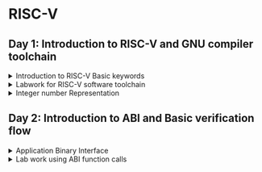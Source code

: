 # RISC-V

## Day 1: Introduction to RISC-V and GNU compiler toolchain

<details>
<summary>Introduction to RISC-V Basic keywords</summary>
 <br />  
  
*RISC-V (pronounced "risk-five") is an open-source instruction set architecture (ISA) designed for computer processors. It has gained significant attention in recent years due to its simplicity, flexibility, and potential for customization. Here are some basic keywords to help you understand RISC-V*

RISC-V's basic keywords:

**RISC-V:** Open-source computer architecture with simple instructions. <br />
**ISA:** Instruction Set Architecture defines processor instructions. <br />
**Registers:** Temporary data storage in the processor. <br />
**Load-Store:** Instructions access memory via loads and stores. <br />
**Privilege Levels:** User, supervisor, and machine modes. <br />
**Formats:** Instruction types like R, I, S, B, U, J. <br />
**Pipeline:** Concurrent instruction execution stages. <br />
**Branch:** Instructions for decision-making and jumping. <br />
**Immediate:** Constants embedded in instructions. <br />
**Opcode:** Binary code for specifying operations. <br />
**Assembly:** Human-readable machine code representation. <br />
**Toolchain:** Software tools for RISC-V development. <br />
**ABI:** Interface for binary-level software interaction. <br />
**CISC vs. RISC:** Simple vs. complex instruction architectures. <br />
</details>

<details>
<summary>Labwork for RISC-V software toolchain</summary>
  
**C program to compute Sum from 1 to N.**
  
```
#include<stdio.h>

int main()
{
int i,sum = 0,n = 100;
for(i= 1;i <= n; ++i)
{
sum += i;
}
printf("sum of numbers from 1 to %d is %d\n", n,sum);

}
```

**Risc-V Compile and Disassemble**

![Screenshot from 2023-08-19 13-15-52](https://github.com/ShubhamGitHub528/ASIC/assets/140998623/0119fafb-4fbd-4d02-b269-be1e38270b92)

```
riscv64-unknown-elf-gcc -O1 -mabi=lp64 -march=rv64i -o sum1ton.o sum1ton.
```

![Screenshot from 2023-08-19 13-16-14](https://github.com/ShubhamGitHub528/ASIC/assets/140998623/881d5958-2a5c-4285-b7d4-3d3cc63b8284)
**Spike simulation and Debug**
for output using spike command

```
spike -d pk sum1ton.o
```

![Screenshot from 2023-08-19 13-20-13](https://github.com/ShubhamGitHub528/ASIC/assets/140998623/d05009a6-c6a0-49c8-9ab5-506168bece36)

</details>

<details>
<summary>Integer number Representation</summary>
  
*Unsigned integers cover a larger positive range, while signed integers have both positive and negative values within a more limited range due to the need to represent the sign bit.*

**64-Bit Number system for Unsigned Number**
*    Range: 0 to 18,446,744,073,709,551,615 (2^64 - 1)
*    All 64 bits are used to represent the magnitude of the number.
*    The leftmost (most significant) bit is the "sign bit" for determining whether the number is positive or negative.
*    Since unsigned integers don't have a sign bit, all 64 bits contribute to the value.
  ![Screenshot from 2023-08-19 15-01-44](https://github.com/ShubhamGitHub528/ASIC/assets/140998623/e899be33-7613-4410-9795-2c6c7bb8ea1f)

**64-Bit Number system for Signed Number**

*    Range: -9,223,372,036,854,775,808 to 9,223,372,036,854,775,807
*    The leftmost (most significant) bit is the sign bit.
*    0 in the sign bit represents a positive number, and 1 represents a negative number.
*    The remaining 63 bits are used to represent the magnitude using the two's complement representation.
*    To convert from a negative value to its two's complement, invert all the bits and add 1.

![Screenshot from 2023-08-19 15-35-19](https://github.com/ShubhamGitHub528/ASIC/assets/140998623/35de496b-e5d2-47f3-9836-9ae21dc3fada)
  
</details>

## Day 2: Introduction to ABI and Basic verification flow

<details>
<summary>Application Binary Interface</summary>
  </br>
  
**Introduction to Application Binary Interface**

*An Application Binary Interface (ABI) is a set of rules and conventions that define how different software components interact with each other at the binary level. It establishes a standard for communication between various parts of a software system, such as libraries, applications, and the operating system. The ABI ensures compatibility and interoperability, allowing programs compiled on different systems to work together seamlessly.*

![Screenshot from 2023-08-19 16-18-44](https://github.com/ShubhamGitHub528/ASIC/assets/140998623/75859d7c-46f1-4f92-b587-081993b5a80e)
</br></br>
**Memory allocation For Double words**
*Allocating memory for double words means reserving space in units of two processor words. Each word is typically 4 or 8 bytes. This approach helps maintain memory alignment, essential for efficient memory access and performance. Proper alignment follows the word size and ensures data starts at addresses divisible by the word size.*
</br></br>
**Load Store and Add Instructions with Examples**
Load and Store Instructions:
Load and store instructions are fundamental in RISC architectures like RISC-V. They handle data movement between memory and registers.

*    Load: Moves data from memory to registers. Examples are LW (Load Word) and LD (Load Doubleword), which fetch 32 or 64 bits respectively.

*    Store: Moves data from registers to memory. SW (Store Word) and SD (Store Doubleword) are common examples.

These instructions are essential for accessing data stored in memory and interacting with it.

Add Instructions:
Add instructions perform addition operations in processors.

*    ADD: Adds two values and stores the result in a destination register.

*    ADDI: Adds an immediate value to the value in a register, storing the result in a destination register.

*    ADDU: Unsigned version of ADD, which ignores overflow.

These instructions are core arithmetic operations and are used for various calculations in programs.
</br>

![Screenshot from 2023-08-19 18-20-53](https://github.com/ShubhamGitHub528/ASIC/assets/140998623/f160abd9-b232-4900-bc99-eae8872dba84)

</br>

**32-Bit registers and their respective API function calls**
In a 32-bit architecture, registers are data storage locations within the processor that are directly accessible by the CPU. They are used for temporary data storage during program execution. 

</details>

<details>
<summary>Lab work using ABI function calls</summary>
</br>
  
**Study New Algorithm for Sum 1 to N Using ASM and Simulate New C program with Fumction Call**
  
![Screenshot from 2023-08-19 19-27-53](https://github.com/ShubhamGitHub528/ASIC/assets/140998623/dc2e72f4-4f9b-4ede-99a3-d4a9951582bb)

  ![Screenshot from 2023-08-19 19-28-07](https://github.com/ShubhamGitHub528/ASIC/assets/140998623/2790530c-a99b-40bc-8f72-86e7945851dd)

</br>

</details>
